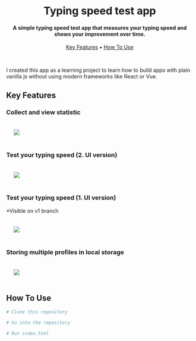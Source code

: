 
<h1 align="center">
  Typing speed test app 
  <br>
</h1>

<h4 align="center">A simple typing speed test app that measures your typing speed and shows your improvement over time.</h4>


<p align="center">
  <a href="#key-features">Key Features</a> •
  <a href="#how-to-use">How To Use</a>
</p>
<br>
<p>I created this app as a learning project to learn how to build apps with plain vanilla js without using modern frameworks like React or Vue.</p>

## Key Features

<div>
  <h3>Collect and view statistic</h3>
  <img src="https://github.com/juris12/Typeing_speed_test/assets/102772784/cc4f6f31-9105-404e-a65c-a09c12bbfda9" style="margin: 20px">
  <h3>Test your typing speed (2. UI version)</h3>
  <img src="https://github.com/juris12/Typeing_speed_test/assets/102772784/1f5318b2-8793-4bc5-9aee-99183d1c880d" style="margin: 20px">
  <h3>Test your typing speed (1. UI version)</h3>
  <p>*Visible on v1 branch</p>
  <img src="https://github.com/juris12/Typeing_speed_test/assets/102772784/f9af05c1-b9b1-4f44-b73c-06629b45e543" style="margin: 20px">
  <h3>Storing multiple profiles in local storage</h3>
  <img src="https://github.com/juris12/Typeing_speed_test/assets/102772784/cf619072-a170-47e2-a8a1-41286a183cdd" style="margin: 20px">
  <br>
</div>

## How To Use

```bash
# Clone this repository

# Go into the repository

# Run index.html
```



